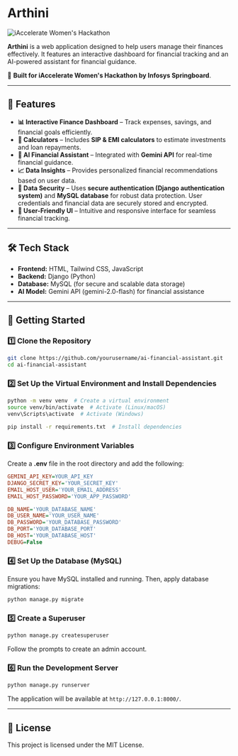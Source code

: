 # Arthini

![iAccelerate Women's Hackathon](assets/banner.png)

**Arthini** is a web application designed to help users manage their finances effectively. It features an interactive dashboard for financial tracking and an AI-powered assistant for financial guidance.

🚀 **Built for iAccelerate Women's Hackathon by Infosys Springboard**.

---

## 🌟 Features  

- **📊 Interactive Finance Dashboard** – Track expenses, savings, and financial goals efficiently.  
- **💸 Calculators** – Includes **SIP & EMI calculators** to estimate investments and loan repayments.  
- **🤖 AI Financial Assistant** – Integrated with **Gemini API** for real-time financial guidance.  
- **📈 Data Insights** – Provides personalized financial recommendations based on user data.  
- **🔐 Data Security** – Uses **secure authentication (Django authentication system)** and **MySQL database** for robust data protection. User credentials and financial data are securely stored and encrypted.  
- **🎨 User-Friendly UI** – Intuitive and responsive interface for seamless financial tracking.  

---

## 🛠️ Tech Stack  

- **Frontend:** HTML, Tailwind CSS, JavaScript  
- **Backend:** Django (Python)  
- **Database:** MySQL (for secure and scalable data storage)  
- **AI Model:** Gemini API (gemini-2.0-flash) for financial assistance  

---

## 🚀 Getting Started  

### 1️⃣ Clone the Repository  
```sh
git clone https://github.com/yourusername/ai-financial-assistant.git
cd ai-financial-assistant
```

### 2️⃣ Set Up the Virtual Environment and Install Dependencies  
```sh
python -m venv venv  # Create a virtual environment
source venv/bin/activate  # Activate (Linux/macOS)
venv\Scripts\activate  # Activate (Windows)

pip install -r requirements.txt  # Install dependencies
```

### 3️⃣ Configure Environment Variables  
Create a **.env** file in the root directory and add the following:

```ini
GEMINI_API_KEY=YOUR_API_KEY
DJANGO_SECRET_KEY='YOUR_SECRET_KEY'
EMAIL_HOST_USER='YOUR_EMAIL_ADDRESS'
EMAIL_HOST_PASSWORD='YOUR_APP_PASSWORD'

DB_NAME='YOUR_DATABASE_NAME'
DB_USER_NAME='YOUR_USER_NAME'
DB_PASSWORD='YOUR_DATABASE_PASSWORD'
DB_PORT='YOUR_DATABASE_PORT'
DB_HOST='YOUR_DATABASE_HOST'
DEBUG=False
```

### 4️⃣ Set Up the Database (MySQL)  
Ensure you have MySQL installed and running. Then, apply database migrations:
```sh
python manage.py migrate
```

### 5️⃣ Create a Superuser  
```sh
python manage.py createsuperuser
```
Follow the prompts to create an admin account.

### 6️⃣ Run the Development Server  
```sh
python manage.py runserver
```
The application will be available at `http://127.0.0.1:8000/`.

---

## 📜 License  
This project is licensed under the MIT License.
